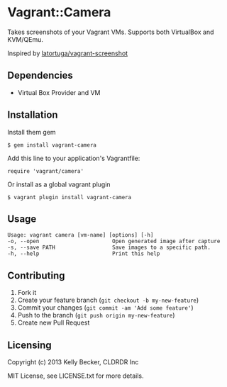 # Vagrant::Camera

Takes screenshots of your Vagrant VMs. Supports both VirtualBox and KVM/QEmu.

Inspired by [latortuga/vagrant-screenshot](https://github.com/latortuga/vagrant-screenshot)

## Dependencies

- Virtual Box Provider and VM

## Installation

Install them gem

    $ gem install vagrant-camera

Add this line to your application's Vagrantfile:

    require 'vagrant/camera'

Or install as a global vagrant plugin

    $ vagrant plugin install vagrant-camera

## Usage

    Usage: vagrant camera [vm-name] [options] [-h]
    -o, --open                       Open generated image after capture
    -s, --save PATH                  Save images to a specific path.
    -h, --help                       Print this help

## Contributing

1. Fork it
2. Create your feature branch (`git checkout -b my-new-feature`)
3. Commit your changes (`git commit -am 'Add some feature'`)
4. Push to the branch (`git push origin my-new-feature`)
5. Create new Pull Request

## Licensing

Copyright (c) 2013 Kelly Becker, CLDRDR Inc

MIT License, see LICENSE.txt for more details.
